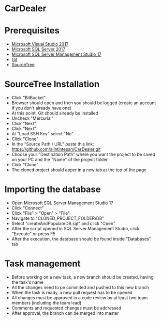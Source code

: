 # CarDealer

# Prerequisites
- [Microsoft Visual Studio 2017](https://visualstudio.microsoft.com/thank-you-downloading-visual-studio/?sku=Community&rel=15)
- [Microsoft SQL Server 2017](https://go.microsoft.com/fwlink/?linkid=853017)
- [Microsoft SQL Server Management Studio 17](https://go.microsoft.com/fwlink/?linkid=2043154)
- [Git](https://git-scm.com/download/win)
- [SourceTree](https://product-downloads.atlassian.com/software/sourcetree/windows/ga/SourceTreeSetup-3.0.17.exe)

 # SourceTree Installation
 - Click "BitBucket"
 - Browser should open and then you should be logged (create an account if you don't already have one)
 - At this point, Git should already be installed
 - Uncheck "Mercurial"
 - Click "Next"
 - Click "Next"
 - At "Load SSH Key" select "No"
 - Click "Clone"
 - In the "Source Path / URL" paste this link: https://github.com/alintintesan/CarDealer.git
 - Choose your "Destination Path" where you want the project to be saved on your PC and the "Name" of the project folder
 - Click "Clone"
 - The cloned project should apper in a new tab at the top of the page
 
 # Importing the database 
- Open Microsoft SQL Server Management Studio 17
- Click "Connect"
- Click "File" > "Open" > "File"
- Navigate to "CLONED_PROJECT_FOLDER\DB"
- Select "createAndPopulateDB.sql" and click "Open"
- After the script opened in SQL Server Management Studio, click "Execute" or press F5
- After the execution, the database should be found inside "Databases" tab

# Task management
- Before working on a new task, a new branch should be created, having the task's name
- All the changes need to pe commited and pushed to this new branch
- When the task is ready, a new pull request has to be opened 
- All changes must be approved in a  code review by at least two team members (including the team lead)
- Comments and requested changes must be addressed
- After approval, the branch can be merged into master
